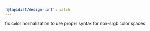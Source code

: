 ```yaml
---
'@lapidist/design-lint': patch
---
```


fix color normalization to use proper syntax for non-srgb color spaces

